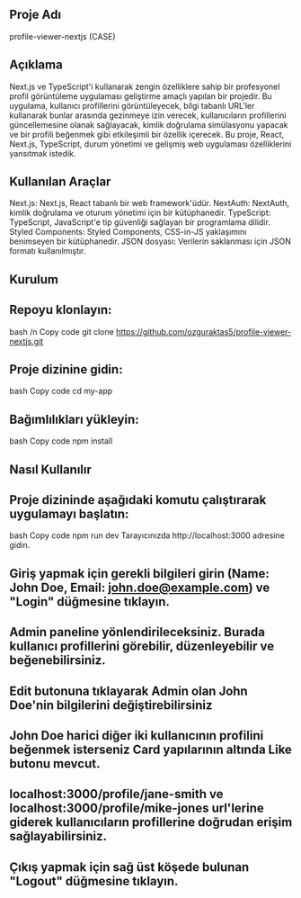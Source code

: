 ## Proje Adı

profile-viewer-nextjs (CASE)

## Açıklama

Next.js ve TypeScript'i kullanarak zengin özelliklere sahip bir profesyonel profil görüntüleme uygulaması geliştirme amaçlı yapılan bir projedir. Bu uygulama, kullanıcı profillerini görüntüleyecek, bilgi tabanlı URL'ler kullanarak bunlar arasında gezinmeye izin verecek, kullanıcıların profillerini güncellemesine olanak sağlayacak, kimlik doğrulama simülasyonu yapacak ve bir profili beğenmek gibi etkileşimli bir özellik içerecek. Bu proje, React, Next.js, TypeScript, durum yönetimi ve gelişmiş web uygulaması özelliklerini yansıtmak istedik.

## Kullanılan Araçlar

Next.js: Next.js, React tabanlı bir web framework'üdür.
NextAuth: NextAuth, kimlik doğrulama ve oturum yönetimi için bir kütüphanedir.
TypeScript: TypeScript, JavaScript'e tip güvenliği sağlayan bir programlama dilidir.
Styled Components: Styled Components, CSS-in-JS yaklaşımını benimseyen bir kütüphanedir.
JSON dosyası: Verilerin saklanması için JSON formatı kullanılmıştır.

## Kurulum

## Repoyu klonlayın:

bash /n
Copy code
git clone https://github.com/ozguraktas5/profile-viewer-nextjs.git

## Proje dizinine gidin:

bash
Copy code
cd my-app

## Bağımlılıkları yükleyin:

bash
Copy code
npm install

## Nasıl Kullanılır

## Proje dizininde aşağıdaki komutu çalıştırarak uygulamayı başlatın:

bash
Copy code
npm run dev
Tarayıcınızda http://localhost:3000 adresine gidin.

## Giriş yapmak için gerekli bilgileri girin (Name: John Doe, Email: john.doe@example.com) ve "Login" düğmesine tıklayın. 

## Admin paneline yönlendirileceksiniz. Burada kullanıcı profillerini görebilir, düzenleyebilir ve beğenebilirsiniz.

## Edit butonuna tıklayarak Admin olan John Doe'nin bilgilerini değiştirebilirsiniz

## John Doe harici diğer iki kullanıcının profilini beğenmek isterseniz Card yapılarının altında Like butonu mevcut.

## localhost:3000/profile/jane-smith ve localhost:3000/profile/mike-jones url'lerine giderek kullanıcıların profillerine doğrudan erişim sağlayabilirsiniz.

## Çıkış yapmak için sağ üst köşede bulunan "Logout" düğmesine tıklayın.